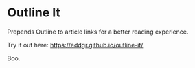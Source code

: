 # Outline It
Prepends Outline to article links for a better reading experience.

Try it out here: https://eddgr.github.io/outline-it/

Boo.